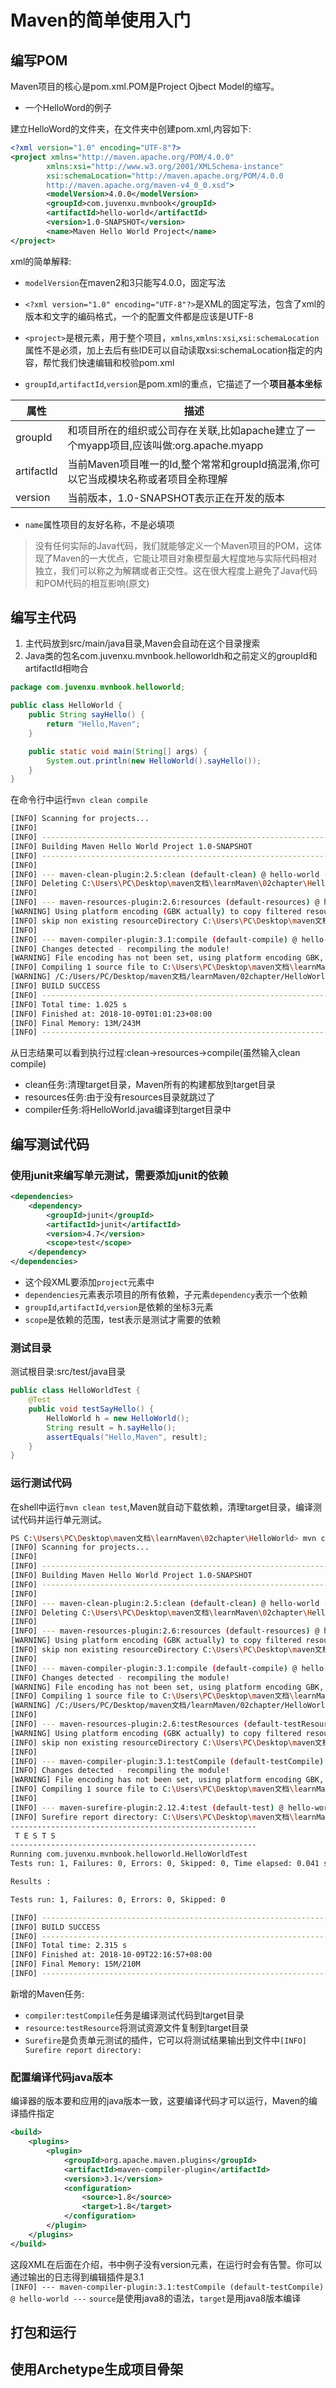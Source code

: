 # Maven的简单使用入门

## 编写POM

Maven项目的核心是pom.xml.POM是Project Ojbect Model的缩写。

+ 一个HelloWord的例子

建立HelloWord的文件夹，在文件夹中创建pom.xml,内容如下:

```xml
<?xml version="1.0" encoding="UTF-8"?>
<project xmlns="http://maven.apache.org/POM/4.0.0"
        xmlns:xsi="http://www.w3.org/2001/XMLSchema-instance"
        xsi:schemaLocation="http://maven.apache.org/POM/4.0.0
        http://maven.apache.org/maven-v4_0_0.xsd">
        <modelVersion>4.0.0</modelVersion>
        <groupId>com.juvenxu.mvnbook</groupId>
        <artifactId>hello-world</artifactId>
        <version>1.0-SNAPSHOT</version>
        <name>Maven Hello World Project</name>
</project>
```

xml的简单解释:  

+ `modelVersion`在maven2和3只能写4.0.0，固定写法

+ `<?xml version="1.0" encoding="UTF-8"?>`是XML的固定写法，包含了xml的版本和文字的编码格式，一个的配置文件都是应该是UTF-8

+ `<project>`是根元素，用于整个项目，`xmlns`,`xmlns:xsi`,`xsi:schemaLocation`属性不是必须，加上去后有些IDE可以自动读取xsi:schemaLocation指定的内容，帮忙我们快速编辑和校验pom.xml

+ `groupId`,`artifactId`,`version`是pom.xml的重点，它描述了一个**项目基本坐标**

属性      |描述
----------|----------
groupId   |和项目所在的组织或公司存在关联,比如apache建立了一个myapp项目,应该叫做:org.apache.myapp
artifactId|当前Maven项目唯一的Id,整个常常和groupId搞混淆,你可以它当成模块名称或者项目全称理解
version   |当前版本，1.0-SNAPSHOT表示正在开发的版本

+ `name`属性项目的友好名称，不是必填项

>没有任何实际的Java代码，我们就能够定义一个Maven项目的POM，这体现了Maven的一大优点，它能让项目对象模型最大程度地与实际代码相对独立，我们可以称之为解耦或者正交性。这在很大程度上避免了Java代码和POM代码的相互影响(原文)

## 编写主代码

1. 主代码放到src/main/java目录,Maven会自动在这个目录搜索
2. Java类的包名com.juvenxu.mvnbook.helloworldh和之前定义的groupId和artifactId相吻合

```java
package com.juvenxu.mvnbook.helloworld;

public class HelloWorld {
    public String sayHello() {
        return "Hello,Maven";
    }

    public static void main(String[] args) {
        System.out.println(new HelloWorld().sayHello());
    }
}
```

在命令行中运行`mvn clean compile`

```bash
[INFO] Scanning for projects...
[INFO]
[INFO] ------------------------------------------------------------------------
[INFO] Building Maven Hello World Project 1.0-SNAPSHOT
[INFO] ------------------------------------------------------------------------
[INFO]
[INFO] --- maven-clean-plugin:2.5:clean (default-clean) @ hello-world ---
[INFO] Deleting C:\Users\PC\Desktop\maven文档\learnMaven\02chapter\HelloWorld\target
[INFO]
[INFO] --- maven-resources-plugin:2.6:resources (default-resources) @ hello-world ---
[WARNING] Using platform encoding (GBK actually) to copy filtered resources, i.e. build is platform dependent!
[INFO] skip non existing resourceDirectory C:\Users\PC\Desktop\maven文档\learnMaven\02chapter\HelloWorld\src\main\resources
[INFO]
[INFO] --- maven-compiler-plugin:3.1:compile (default-compile) @ hello-world ---
[INFO] Changes detected - recompiling the module!
[WARNING] File encoding has not been set, using platform encoding GBK, i.e. build is platform dependent!
[INFO] Compiling 1 source file to C:\Users\PC\Desktop\maven文档\learnMaven\02chapter\HelloWorld\target\classes
[WARNING] /C:/Users/PC/Desktop/maven文档/learnMaven/02chapter/HelloWorld/src/main/java/com/juvenxu/mvnbook/helloworld/HelloWorld.java:[5,78] 编码GBK的不可映射字符[INFO] ------------------------------------------------------------------------
[INFO] BUILD SUCCESS
[INFO] ------------------------------------------------------------------------
[INFO] Total time: 1.025 s
[INFO] Finished at: 2018-10-09T01:01:23+08:00
[INFO] Final Memory: 13M/243M
[INFO] ------------------------------------------------------------------------
```

从日志结果可以看到执行过程:clean->resources->compile(虽然输入clean compile)

+ clean任务:清理target目录，Maven所有的构建都放到target目录
+ resources任务:由于没有resources目录就跳过了
+ compiler任务:将HelloWorld.java编译到target目录中

## 编写测试代码

### 使用junit来编写单元测试，需要添加junit的依赖

```xml
<dependencies>
    <dependency>
        <groupId>junit</groupId>
        <artifactId>junit</artifactId>
        <version>4.7</version>
        <scope>test</scope>
    </dependency>
</dependencies>
```

+ 这个段XML要添加`project`元素中
+ `dependencies`元素表示项目的所有依赖，子元素`dependency`表示一个依赖
+ `groupId`,`artifactId`,`version`是依赖的坐标3元素
+ `scope`是依赖的范围，test表示是测试才需要的依赖

### 测试目录

测试根目录:src/test/java目录

```java
public class HelloWorldTest {
    @Test
    public void testSayHello() {
        HelloWorld h = new HelloWorld();
        String result = h.sayHello();
        assertEquals("Hello,Maven", result);
    }
}
```

### 运行测试代码

在shell中运行`mvn clean test`,Maven就自动下载依赖，清理target目录，编译测试代码并运行单元测试。

```bash
PS C:\Users\PC\Desktop\maven文档\learnMaven\02chapter\HelloWorld> mvn clean test
[INFO] Scanning for projects...
[INFO]
[INFO] ------------------------------------------------------------------------
[INFO] Building Maven Hello World Project 1.0-SNAPSHOT
[INFO] ------------------------------------------------------------------------
[INFO]
[INFO] --- maven-clean-plugin:2.5:clean (default-clean) @ hello-world ---
[INFO] Deleting C:\Users\PC\Desktop\maven文档\learnMaven\02chapter\HelloWorld\target
[INFO]
[INFO] --- maven-resources-plugin:2.6:resources (default-resources) @ hello-world ---
[WARNING] Using platform encoding (GBK actually) to copy filtered resources, i.e. build is platform dependent!
[INFO] skip non existing resourceDirectory C:\Users\PC\Desktop\maven文档\learnMaven\02chapter\HelloWorld\src\main\resources
[INFO]
[INFO] --- maven-compiler-plugin:3.1:compile (default-compile) @ hello-world ---
[INFO] Changes detected - recompiling the module!
[WARNING] File encoding has not been set, using platform encoding GBK, i.e. build is platform dependent!
[INFO] Compiling 1 source file to C:\Users\PC\Desktop\maven文档\learnMaven\02chapter\HelloWorld\target\classes
[WARNING] /C:/Users/PC/Desktop/maven文档/learnMaven/02chapter/HelloWorld/src/main/java/com/juvenxu/mvnbook/helloworld/HelloWorld.java:[5,78] 编码GBK的不可映射字符
[INFO]
[INFO] --- maven-resources-plugin:2.6:testResources (default-testResources) @ hello-world ---
[WARNING] Using platform encoding (GBK actually) to copy filtered resources, i.e. build is platform dependent!
[INFO] skip non existing resourceDirectory C:\Users\PC\Desktop\maven文档\learnMaven\02chapter\HelloWorld\src\test\resources
[INFO]
[INFO] --- maven-compiler-plugin:3.1:testCompile (default-testCompile) @ hello-world ---
[INFO] Changes detected - recompiling the module!
[WARNING] File encoding has not been set, using platform encoding GBK, i.e. build is platform dependent!
[INFO] Compiling 1 source file to C:\Users\PC\Desktop\maven文档\learnMaven\02chapter\HelloWorld\target\test-classes
[INFO]
[INFO] --- maven-surefire-plugin:2.12.4:test (default-test) @ hello-world ---
[INFO] Surefire report directory: C:\Users\PC\Desktop\maven文档\learnMaven\02chapter\HelloWorld\target\surefire-reports
-------------------------------------------------------
 T E S T S
-------------------------------------------------------
Running com.juvenxu.mvnbook.helloworld.HelloWorldTest
Tests run: 1, Failures: 0, Errors: 0, Skipped: 0, Time elapsed: 0.041 sec

Results :

Tests run: 1, Failures: 0, Errors: 0, Skipped: 0

[INFO] ------------------------------------------------------------------------
[INFO] BUILD SUCCESS
[INFO] ------------------------------------------------------------------------
[INFO] Total time: 2.315 s
[INFO] Finished at: 2018-10-09T22:16:57+08:00
[INFO] Final Memory: 15M/210M
[INFO] ------------------------------------------------------------------------
```

新增的Maven任务:

+ `compiler:testCompile`任务是编译测试代码到target目录
+ `resource:testResource`将测试资源文件复制到target目录
+ `Surefire`是负责单元测试的插件，它可以将测试结果输出到文件中`[INFO] Surefire report directory:`

### 配置编译代码java版本

编译器的版本要和应用的java版本一致，这要编译代码才可以运行，Maven的编译插件指定

```xml
<build>
    <plugins>
        <plugin>
            <groupId>org.apache.maven.plugins</groupId>
            <artifactId>maven-compiler-plugin</artifactId>
            <version>3.1</version>
            <configuration>
                <source>1.8</source>
                <target>1.8</target>
            </configuration>
        </plugin>
    </plugins>
</build>
```

这段XML在后面在介绍，书中例子没有version元素，在运行时会有告警。你可以通过输出的日志得到编辑插件是3.1  
`[INFO] --- maven-compiler-plugin:3.1:testCompile (default-testCompile) @ hello-world ---`
`source`是使用java8的语法，`target`是用java8版本编译

## 打包和运行

## 使用Archetype生成项目骨架
